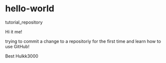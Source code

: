 # hello-world
tutorial_repository

Hi it me!

trying to commit a change to a repositoriy for the first time and learn how to use GitHub!

Best
Hulkk3000
